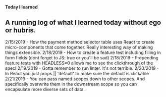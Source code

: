#### Today I learned

## A running log of what I learned today without ego or hubris.

2/15/2019 - How the payment method selector table uses React to create micro-components that come together.  Really interesting way of making things extensible.
2/18/2019 - How to create a feature test including filling in form fields (dont forget to JS: true or you'll be sad)
2/18/2019 - Prepending feature tests with HEADLESS=0 allows me to see the clickthrough of the spec!
2/19/2019 - Gotta remember to run linter. It's not terrible.
2/20/2019 - In React you just props || 'default' to make sure the default is clickable
2/21/2019 - You can pass named scopes down to other scopes. And specifically overwrite them in the downstream scope so you can encapsulate more diverse sets of data.
